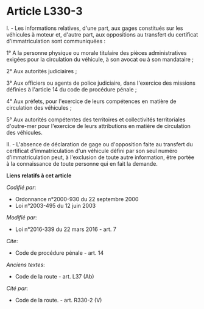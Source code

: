 # Article L330-3

I. - Les informations relatives, d'une part, aux gages constitués sur les véhicules à moteur et, d'autre part, aux
oppositions au transfert du certificat d'immatriculation sont communiquées :

1° A la personne physique ou morale titulaire des pièces administratives exigées pour la circulation du véhicule, à son
avocat ou à son mandataire ;

2° Aux autorités judiciaires ;

3° Aux officiers ou agents de police judiciaire, dans l'exercice des missions définies à l'article 14 du code de procédure
pénale ;

4° Aux préfets, pour l'exercice de leurs compétences en matière de circulation des véhicules ;

5° Aux autorités compétentes des territoires et collectivités territoriales d'outre-mer pour l'exercice de leurs attributions
en matière de circulation des véhicules.

II. - L'absence de déclaration de gage ou d'opposition faite au transfert du certificat d'immatriculation d'un véhicule
défini par son seul numéro d'immatriculation peut, à l'exclusion de toute autre information, être portée à la connaissance de
toute personne qui en fait la demande.

**Liens relatifs à cet article**

_Codifié par_:

  - Ordonnance n°2000-930 du 22 septembre 2000
  - Loi n°2003-495 du 12 juin 2003

_Modifié par_:

  - Loi n°2016-339 du 22 mars 2016 - art. 7

_Cite_:

  - Code de procédure pénale - art. 14

_Anciens textes_:

  - Code de la route - art. L37 (Ab)

_Cité par_:

  - Code de la route. - art. R330-2 (V)
